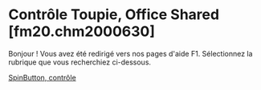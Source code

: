 
# Contrôle Toupie, Office Shared [fm20.chm2000630]

Bonjour ! Vous avez été redirigé vers nos pages d'aide F1. Sélectionnez la rubrique que vous recherchiez ci-dessous.

[SpinButton, contrôle](http://msdn.microsoft.com/library/4fca5573-f581-3e1c-55d5-a1e34ec96b04%28Office.15%29.aspx)
